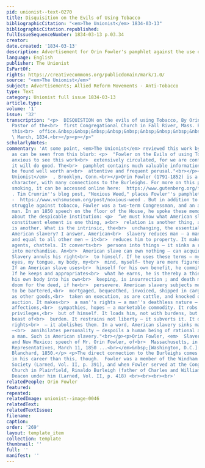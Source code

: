 ```yaml
---
pid: unionist--text-0270
title: Disquisition on the Evils of Using Tobacco
bibliographicCitation: "<em>The Unionist</em> 1834-03-13"
bibliographicCitation.republished: 
fullIssueSequenceNumber: 1834-03-13 p.03.34
creator: 
date.created: '1834-03-13'
description: Advertisement for Orin Fowler's pamphlet against the use of tobacco
language: English
publisher: The Unionist
IsPartOf: 
rights: https://creativecommons.org/publicdomain/mark/1.0/
source: "<em>The Unionist</em>"
subject: Advertisements; Allied Reform Movements - Anti-Tobacco
type: Text
category: Unionist full issue 1834-03-13
article.type: 
volume: '1'
issue: '32'
transcription: "<p>  DISQUISTION on the evils of using Tobacco, By Orin Fowler, A.M.
  Pastor of the<br>  first Congregational Church in Fall River, Mass. For sale at
  this<br>  office.&nbsp;&nbsp;&nbsp;&nbsp;&nbsp;&nbsp;&nbsp;&nbsp;&nbsp;&nbsp;&nbsp;&nbsp;&nbsp;<br>
  \ March, 1834.<br></p><p></p>"
scholarlyNotes: 
commentary: 'At some point, <em>The Unionist</em> reviewed this work by Orin Fowler,
  as can be seen from this blurb: <p>  "Fowler on the Evils of using Tobacco.—We are
  anxious to see this work<br>  extensively circulated, for we are confident that
  it will do good. The<br>  pamphlet contains much valuable information, and will
  be found well worth an<br>  attentive and frequent perusal."<br></p><p align="right">  <em>The
  Unionist</em>  , Brooklyn, Conn.<br></p>Orin Fowler (1791-1852) is a fascinating
  character, with many connections to the Burleighs. For more on this pamphlet against
  smoking, it can be accessed online here:  https://www.gutenberg.org/files/24366/24366-h/24366-h.htm
  . Tim Crumrin''s blog post, "Noxious Weed," places Fowler''s pamphlet in context
  -  https://www.vchsmuseum.org/post/noxious-weed . But in addition to this prescient
  struggle against tobacco, Fowler was a two-term Congressman, and an anti-slavery
  man. In an 1850 speech on the floor of the House, he spoke these memorable words
  about the despicable institution: <p>  “we must know what American slavery is. A
  constituent element is one thing, a<br>  relation is another thing, an appendage
  is another. What is the intrinsic, the<br>  unchanging, the essential element of
  American slavery? I answer, American<br>  slavery reduces man — a man created free,
  and equal to all other men — it<br>  reduces him to property. It makes free, moral
  agents, chattels. It converts<br>  persons into things — it sinks a rational creature
  into merchandise. An<br>  American slave can own nothing — can acquire nothing.
  Slavery annuls his right<br>  to himself. If he uses these terms — my hands, my
  eyes, my tongue, my body, my<br>  mind, myself— they are mere figures of speech.
  If an American slave uses<br>  himself for his own benefit, he commits a crime.
  If he keeps and appropriates<br>  what he earns, he is thereby a thief. To take
  his own body into his own<br>  keeping, is insurrection ; and death must be his
  doom for the deed, if he<br>  persevere. American slavery subjects men like ourselves,
  to be bartered,<br>  mortgaged, bequeathed, invoiced, shipped in cargoes, stored
  as other goods,<br>  taken on execution, as are cattle, and knocked off at public
  auction. It makes<br>  a man''s rights — a man''s deathless nature — a man''s conscience,
  affections,<br>  sympathies, hopes — a marketable commodity. It robs him, not of
  privileges,<br>  but of himself. It loads him, not with burdens, but makes him a
  beast of<br>  burden. It restrains not liberty — it subverts it. It does not curtail
  rights<br>  — it abolishes them. In a word, American slavery sinks man into a machine
  —<br>  annihilates personality — despoils a human being of rational attributes —<br>  unmans
  a man. Such is American slavery."<br></p><p>Orin Fowler, <em>  Slavery in California
  and New Mexico: speech of Mr. Orin Fowler, of<br>  Massachusetts, in the House of
  Representatives, March 11, 1850 ...<br></em>&nbsp;[Washington, D.C.]: Buell &amp;
  Blanchard, 1850.</p> <p>The direct connection to the Burleighs comes much earlier
  in his career than this, though.  Fowler was a member of the Windham County Peace
  Society (Larned, Vol. II, p. 391), and when Fowler served at the Congregational
  Church in Plainfield, Rinaldo Burleigh (father of Charles and William) served as
  Deacon under him (Larned, Vol. II, p. 418) <br><br><br><br>'
relatedPeople: Orin Fowler
featured: 
repeated: 
relatedImage: unionist--image-0046
relatedText: 
relatedTextIssue: 
filename: 
caption: 
order: '269'
layout: template_item
collection: template
thumbnail: ''
full: ''
manifest: ''
---
```

